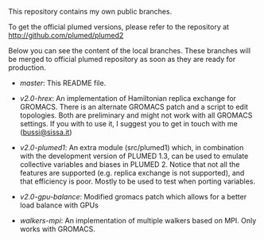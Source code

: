 This repository contains my own public branches.

To get the official plumed versions, please refer to the repository at http://github.com/plumed/plumed2

Below you can see the content of the local branches. These branches will be merged to official plumed repository
as soon as they are ready for production.

* _master_: This README file.

* _v2.0-hrex_: An implementation of Hamiltonian replica exchange for GROMACS.
There is an alternate GROMACS patch and a script to edit topologies. Both are preliminary and might not work with
all GROMACS settings. If you with to use it, I suggest you to get in touch with me (bussi@sissa.it)

* _v2.0-plumed1_: An extra module (src/plumed1) which, in combination with the development version of PLUMED 1.3,
can be used to emulate collective variables and biases in PLUMED 2. Notice that not all the features
are supported (e.g. replica exchange is not supported), and that efficiency is poor.
Mostly to be used to test when porting variables.

* _v2.0-gpu-balance_: Modified gromacs patch which allows for a better load balance with GPUs

* _walkers-mpi_: An implementation of multiple walkers based on MPI. Only works with GROMACS.
